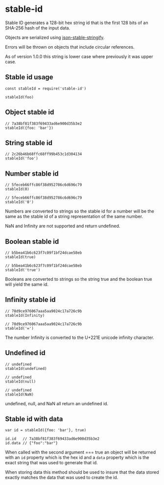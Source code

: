# stable-id

Stable ID generates a 128-bit hex string id that is the first 128 bits of an
SHA-256 hash of the input data.

Objects are serialized using
[json-stable-stringify](https://www.npmjs.com/package/json-stable-stringify).

Errors will be thrown on objects that include circular references.

As of version 1.0.0 this string is lower case where previously it was upper
case.

## Stable id usage

    const stableId = require('stable-id')

    stableId(foo)

## Object stable id

    // 7a38bf81f383f69433ad6e900d35b3e2
    stableId({foo: 'bar'})

## String stable id

    // 2c26b46b68ffc68ff99b453c1d304134
    stableId('foo')

## Number stable id

    // 5feceb66ffc86f38d952786c6d696c79
    stableId(0)

    // 5feceb66ffc86f38d952786c6d696c79
    stableId('0')

Numbers are converted to strings so the stable id for a number will be the
same as the stable id of a string representation of the same number.

NaN and Infinity are not supported and return undefined.

## Boolean stable id

    // b5bea41b6c623f7c09f1bf24dcae58eb
    stableId(true)

    // b5bea41b6c623f7c09f1bf24dcae58eb
    stableId('true')

Booleans are converted to strings so the string true and the boolean true will
yield the same id.

## Infinity stable id

    // 78d9ce976067aaa5aa9024c17a726c9b
    stableId(Infinity)

    // 78d9ce976067aaa5aa9024c17a726c9b
    stableId('∞')

The number Infinity is converted to the U+221E unicode infinity character.

## Undefined id

    // undefined
    stableId(undefined)

    // undefined
    stableId(null)

    // undefined
    stableId(NaN)

undefined, null, and NaN all return an undefined id.

## Stable id with data

    var id = stableId({foo: 'bar'}, true)

    id.id   // 7a38bf81f383f69433ad6e900d35b3e2
    id.data // {"foo":"bar"}

When called with the second argument === true an object will be returned with
an `id` property which is the hex id and a `data` property which is the exact
string that was used to generate that id.

When storing data this method should be used to insure that the data stored
exactly matches the data that was used to create the id.